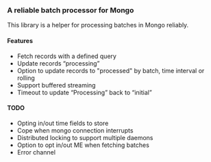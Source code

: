 ### A reliable batch processor for Mongo ##

This library is a helper for processing batches in Mongo reliably.

#### Features

* Fetch records with a defined query
* Update records “processing”
* Option to update records to "processed" by batch, time interval or rolling
* Support buffered streaming
* Timeout to update “Processing” back to “initial”


#### TODO

* Opting in/out time fields to store
* Cope when mongo connection interrupts 
* Distributed locking to support multiple daemons
* Option to opt in/out ME when fetching batches
* Error channel
